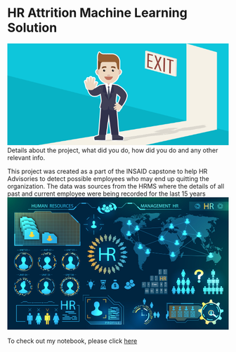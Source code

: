 # HR Attrition Machine Learning Solution
![enter image description here](https://github.com/RAMPYT/HR-employee-attrition/blob/main/Attrtion.png?raw=true)
Details about the project, what did you do, how did you do and any other relevant info.

This project was created as a part of the INSAID capstone to help HR Advisories to detect possible employees who may end up quitting the organization. The data was sources from the HRMS where the details of all past and current employee were being recorded for the last 15 years
![enter image description here](https://github.com/RAMPYT/HR-employee-attrition/blob/main/hr-analytics-10.jpg?raw=true)

To check out my notebook, please click [here](https://github.com/RAMPYT/HR-employee-attrition/blob/main/HR_Analytics.ipynb)
